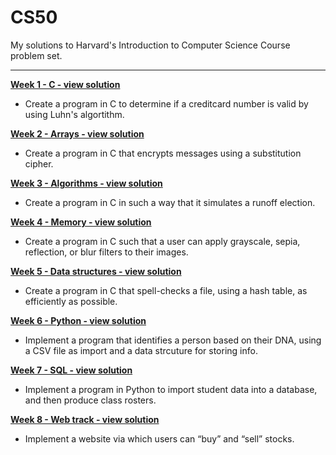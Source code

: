 # CS50
My solutions to Harvard's Introduction to Computer Science Course problem set.

<hr/>

**[Week 1 - C - view solution](https://github.com/sanderdebr/CS50/tree/master/pset1)**
- Create a program in C to determine if a creditcard number is valid by using Luhn's algortithm.

**[Week 2 - Arrays - view solution](https://github.com/sanderdebr/CS50/tree/master/pset2)**
- Create a program in C that encrypts messages using a substitution cipher.

**[Week 3 - Algorithms - view solution](https://github.com/sanderdebr/CS50/tree/master/pset3)**
- Create a program in C in such a way that it simulates a runoff election.

**[Week 4 - Memory - view solution](https://github.com/sanderdebr/CS50/tree/master/pset4)**
- Create a program in C such that a user can apply grayscale, sepia, reflection, or blur filters to their images.

**[Week 5 - Data structures - view solution](https://github.com/sanderdebr/CS50/tree/master/pset5/speller)**
- Create a program in C that spell-checks a file, using a hash table, as efficiently as possible.

**[Week 6 - Python - view solution](https://github.com/sanderdebr/CS50/tree/master/pset6/)**
- Implement a program that identifies a person based on their DNA, using a CSV file as import and a data strcuture for storing info.

**[Week 7 - SQL - view solution](https://github.com/sanderdebr/CS50/tree/master/pset7/)**
- Implement a program in Python to import student data into a database, and then produce class rosters.

**[Week 8 - Web track - view solution](https://github.com/sanderdebr/CS50/tree/master/finance/)**
- Implement a website via which users can “buy” and “sell” stocks.

